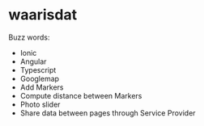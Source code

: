 # waarisdat
Buzz words:

- Ionic
- Angular
- Typescript
- Googlemap
- Add Markers
- Compute distance between Markers
- Photo slider
- Share data between pages through Service Provider
